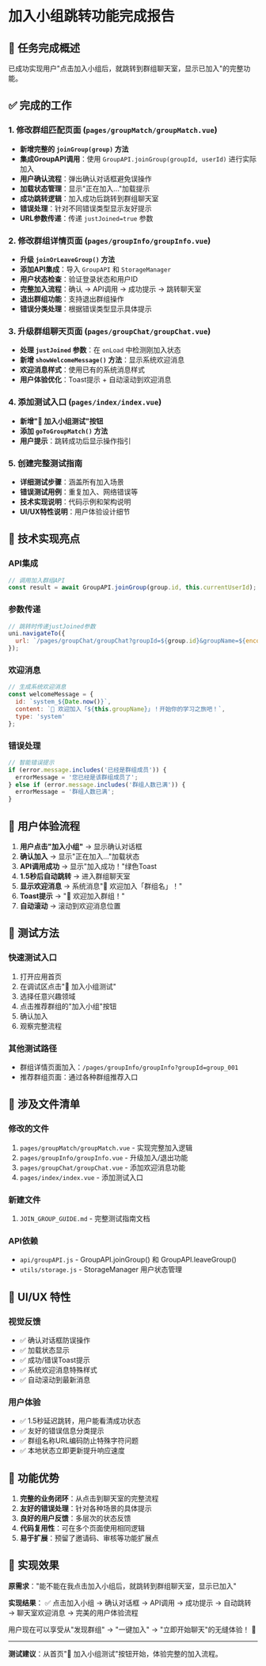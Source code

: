 # 加入小组跳转功能完成报告

## 🎯 任务完成概述

已成功实现用户"点击加入小组后，就跳转到群组聊天室，显示已加入"的完整功能。

## ✅ 完成的工作

### 1. 修改群组匹配页面 (`pages/groupMatch/groupMatch.vue`)
- **新增完整的 `joinGroup(group)` 方法**
- **集成GroupAPI调用**：使用 `GroupAPI.joinGroup(groupId, userId)` 进行实际加入
- **用户确认流程**：弹出确认对话框避免误操作
- **加载状态管理**：显示"正在加入..."加载提示
- **成功跳转逻辑**：加入成功后跳转到群组聊天室
- **错误处理**：针对不同错误类型显示友好提示
- **URL参数传递**：传递 `justJoined=true` 参数

### 2. 修改群组详情页面 (`pages/groupInfo/groupInfo.vue`)
- **升级 `joinOrLeaveGroup()` 方法**
- **添加API集成**：导入 `GroupAPI` 和 `StorageManager`
- **用户状态检查**：验证登录状态和用户ID
- **完整加入流程**：确认 → API调用 → 成功提示 → 跳转聊天室
- **退出群组功能**：支持退出群组操作
- **错误分类处理**：根据错误类型显示具体提示

### 3. 升级群组聊天页面 (`pages/groupChat/groupChat.vue`)
- **处理 `justJoined` 参数**：在 `onLoad` 中检测刚加入状态
- **新增 `showWelcomeMessage()` 方法**：显示系统欢迎消息
- **欢迎消息样式**：使用已有的系统消息样式
- **用户体验优化**：Toast提示 + 自动滚动到欢迎消息

### 4. 添加测试入口 (`pages/index/index.vue`)
- **新增"🎯 加入小组测试"按钮**
- **添加 `goToGroupMatch()` 方法**
- **用户提示**：跳转成功后显示操作指引

### 5. 创建完整测试指南
- **详细测试步骤**：涵盖所有加入场景
- **错误测试用例**：重复加入、网络错误等
- **技术实现说明**：代码示例和架构说明
- **UI/UX特性说明**：用户体验设计细节

## 🔧 技术实现亮点

### API集成
```javascript
// 调用加入群组API
const result = await GroupAPI.joinGroup(group.id, this.currentUserId);
```

### 参数传递
```javascript
// 跳转时传递justJoined参数
uni.navigateTo({
  url: `/pages/groupChat/groupChat?groupId=${group.id}&groupName=${encodeURIComponent(group.name)}&justJoined=true`
});
```

### 欢迎消息
```javascript
// 生成系统欢迎消息
const welcomeMessage = {
  id: `system_${Date.now()}`,
  content: `🎉 欢迎加入「${this.groupName}」！开始你的学习之旅吧！`,
  type: 'system'
};
```

### 错误处理
```javascript
// 智能错误提示
if (error.message.includes('已经是群组成员')) {
  errorMessage = '您已经是该群组成员了';
} else if (error.message.includes('群组人数已满')) {
  errorMessage = '群组人数已满';
}
```

## 📱 用户体验流程

1. **用户点击"加入小组"** → 显示确认对话框
2. **确认加入** → 显示"正在加入..."加载状态
3. **API调用成功** → 显示"加入成功！"绿色Toast
4. **1.5秒后自动跳转** → 进入群组聊天室
5. **显示欢迎消息** → 系统消息"🎉 欢迎加入「群组名」！"
6. **Toast提示** → "🎉 欢迎加入群组！"
7. **自动滚动** → 滚动到欢迎消息位置

## 🧪 测试方法

### 快速测试入口
1. 打开应用首页
2. 在调试区点击"🎯 加入小组测试"
3. 选择任意兴趣领域
4. 点击推荐群组的"加入小组"按钮
5. 确认加入
6. 观察完整流程

### 其他测试路径
- 群组详情页面加入：`/pages/groupInfo/groupInfo?groupId=group_001`
- 推荐群组页面：通过各种群组推荐入口

## 📁 涉及文件清单

### 修改的文件
1. `pages/groupMatch/groupMatch.vue` - 实现完整加入逻辑
2. `pages/groupInfo/groupInfo.vue` - 升级加入/退出功能
3. `pages/groupChat/groupChat.vue` - 添加欢迎消息功能
4. `pages/index/index.vue` - 添加测试入口

### 新建文件
1. `JOIN_GROUP_GUIDE.md` - 完整测试指南文档

### API依赖
- `api/groupAPI.js` - GroupAPI.joinGroup() 和 GroupAPI.leaveGroup()
- `utils/storage.js` - StorageManager 用户状态管理

## 🎨 UI/UX 特性

### 视觉反馈
- ✅ 确认对话框防误操作
- ✅ 加载状态显示
- ✅ 成功/错误Toast提示
- ✅ 系统欢迎消息特殊样式
- ✅ 自动滚动到最新消息

### 用户体验
- ✅ 1.5秒延迟跳转，用户能看清成功状态
- ✅ 友好的错误信息分类提示
- ✅ 群组名称URL编码防止特殊字符问题
- ✅ 本地状态立即更新提升响应速度

## 🚀 功能优势

1. **完整的业务闭环**：从点击到聊天室的完整流程
2. **友好的错误处理**：针对各种场景的具体提示
3. **良好的用户反馈**：多层次的状态反馈
4. **代码复用性**：可在多个页面使用相同逻辑
5. **易于扩展**：预留了邀请码、审核等功能扩展点

## 🎯 实现效果

**原需求**："能不能在我点击加入小组后，就跳转到群组聊天室，显示已加入"

**实现结果**：
✅ 点击加入小组 → 确认对话框 → API调用 → 成功提示 → 自动跳转 → 聊天室欢迎消息 → 完美的用户体验流程

用户现在可以享受从"发现群组" → "一键加入" → "立即开始聊天"的无缝体验！ 🎉

---

**测试建议**：从首页"🎯 加入小组测试"按钮开始，体验完整的加入流程。
